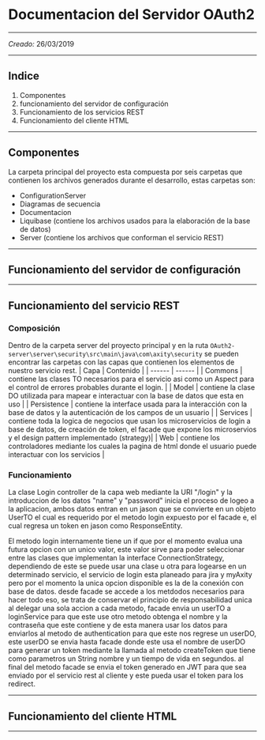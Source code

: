 # Documentacion del Servidor OAuth2
***
*Creado:* 26/03/2019
***
## Indice
1. Componentes
3. funcionamiento del servidor de configuración
4. Funcionamiento de los servicios REST
5. Funcionamiento del cliente HTML
***
## Componentes
La carpeta principal del proyecto esta compuesta por seis carpetas que contienen los archivos generados durante el desarrollo, estas carpetas son:

* ConfigurationServer
* Diagramas de secuencia
* Documentacion
* Liquibase (contiene los archivos usados para la elaboración de la base de datos)
* Server (contiene los archivos que conforman el servicio REST)
***
## Funcionamiento del servidor de configuración
***
## Funcionamiento del servicio REST
### Composición
Dentro de la carpeta server del proyecto principal y en la ruta `OAuth2-server\server\security\src\main\java\com\axity\security` se pueden encontrar las carpetas con las capas que contienen los elementos de nuestro servicio rest.
| Capa | Contenido |
| ------ | ------ |
| Commons | contiene las clases TO necesarios para el servicio asi como un Aspect para el control de errores probables durante el login. |
| Model | contiene la clase DO utilizada para mapear e interactuar con la base de datos que esta en uso |
| Persistence | contiene la interface usada para la interacción con la base de datos y la autenticación de los campos de un usuario |
| Services | contiene toda la logica de negocios que usan los microservicios de login a base de datos, de creación de token, el facade que expone los microservios y el design pattern implementado (strategy)|
| Web | contiene los controladores mediante los cuales la pagina de html donde el usuario puede interactuar con los servicios |

### Funcionamiento 

La clase Login controller de la capa web mediante la URI "/login" y la introduccion de los datos "name" y "password" inicia el proceso de logeo a la aplicacion, ambos datos entran en un jason que se convierte en un objeto UserTO el cual es requerido por el metodo login expuesto por el facade e, el cual regresa un token en jason como ResponseEntity.

El metodo login internamente tiene un if que por el momento evalua una futura opcion con un unico valor, este valor sirve para poder seleccionar entre las clases que implementan la interface ConnectionStrategy, dependiendo de este se puede usar una clase u otra para logearse en un determinado servicio, el servicio de login esta planeado para jira y myAxity pero por el momento la unica opcion disponible es la de la conexión con base de datos.
desde facade se accede a los metdodos necesarios para hacer todo eso, se trata de conservar el principio de responsabilidad unica al delegar una sola accion a cada metodo, facade envia un userTO a loginService para que este use otro metodo obtenga el nombre y la contraseña que este contiene y de esta manera usar los datos para enviarlos al metodo de authentication para que este nos regrese un userDO, este userDO se envia hasta facade donde este usa el nombre de userDO para generar un token mediante la llamada al metodo createToken que tiene como parametros un String nombre y un tiempo de vida en segundos.
al final del metodo facade se envia el token generado en JWT para que sea enviado por el servicio rest al cliente y este pueda usar el token para los redirect.

***
## Funcionamiento del cliente HTML
***
